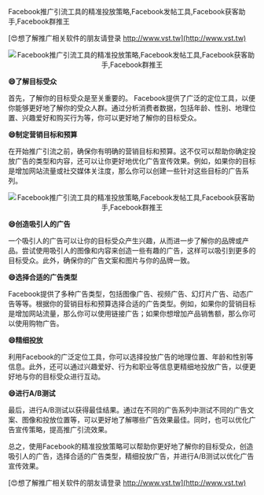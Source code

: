 Facebook推广引流工具的精准投放策略,Facebook发帖工具,Facebook获客助手,Facebook群推王

[😍想了解推广相关软件的朋友请登录 http://www.vst.tw](http://www.vst.tw)

 <center><img src="https://vst.tw/MP4/tuiguang/png/1.png" alt="Facebook推广引流工具的精准投放策略,Facebook发帖工具,Facebook获客助手,Facebook群推王"></center>

**😄了解目标受众**

首先，了解你的目标受众是至关重要的。 Facebook提供了广泛的定位工具，以便你能够更好地了解你的受众人群。通过分析消费者数据，包括年龄、性别、地理位置、兴趣爱好和购买行为等，你可以更好地了解你的目标受众。

**😄制定营销目标和预算**

在开始推广引流之前，确保你有明确的营销目标和预算。这不仅可以帮助你确定投放广告的类型和内容，还可以让你更好地优化广告宣传效果。例如，如果你的目标是增加网站流量或社交媒体关注度，那么你可以创建一些针对这些目标的广告系列。

 <center><img src="https://vst.tw/MP4/tuiguang/png/8.png" alt="Facebook推广引流工具的精准投放策略,Facebook发帖工具,Facebook获客助手,Facebook群推王"></center>

**😄创造吸引人的广告**

一个吸引人的广告可以让你的目标受众产生兴趣，从而进一步了解你的品牌或产品。尝试使用吸引人的图像和内容来创造一些有趣的广告，这样可以吸引到更多的目标受众。此外，确保你的广告文案和图片与你的品牌一致。

**😄选择合适的广告类型**

Facebook提供了多种广告类型，包括图像广告、视频广告、幻灯片广告、动态广告等等。根据你的营销目标和预算选择合适的广告类型。例如，如果你的营销目标是增加网站流量，那么你可以使用链接广告；如果你想增加产品销售额，那么你可以使用购物广告。

**😄精细投放**

利用Facebook的广泛定位工具，你可以选择投放广告的地理位置、年龄和性别等信息。此外，还可以通过兴趣爱好、行为和职业等信息更精细地投放广告，以便更好地与你的目标受众进行互动。

**😄进行A/B测试**

最后，进行A/B测试以获得最佳结果。通过在不同的广告系列中测试不同的广告文案、图像和投放位置等，可以更好地了解哪些广告效果最佳。同时，也可以优化广告宣传策略，提高推广引流效果。

总之，使用Facebook的精准投放策略可以帮助你更好地了解你的目标受众，创造吸引人的广告，选择合适的广告类型，精细投放广告，并进行A/B测试以优化广告宣传效果。

[😍想了解推广相关软件的朋友请登录 http://www.vst.tw](http://www.vst.tw)



